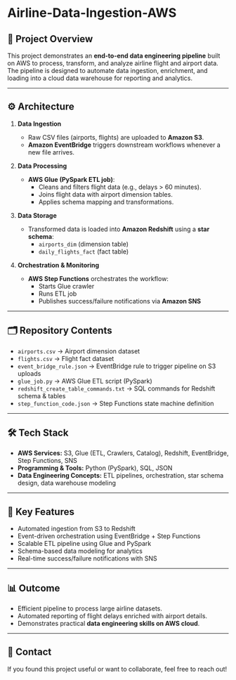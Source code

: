 # Airline-Data-Ingestion-AWS

## 📌 Project Overview
This project demonstrates an **end-to-end data engineering pipeline** built on AWS to process, transform, and analyze airline flight and airport data. The pipeline is designed to automate data ingestion, enrichment, and loading into a cloud data warehouse for reporting and analytics.

---

## ⚙️ Architecture
1. **Data Ingestion**
   - Raw CSV files (airports, flights) are uploaded to **Amazon S3**.
   - **Amazon EventBridge** triggers downstream workflows whenever a new file arrives.

2. **Data Processing**
   - **AWS Glue (PySpark ETL job)**:
     - Cleans and filters flight data (e.g., delays > 60 minutes).
     - Joins flight data with airport dimension tables.
     - Applies schema mapping and transformations.

3. **Data Storage**
   - Transformed data is loaded into **Amazon Redshift** using a **star schema**:
     - `airports_dim` (dimension table)
     - `daily_flights_fact` (fact table)

4. **Orchestration & Monitoring**
   - **AWS Step Functions** orchestrates the workflow:
     - Starts Glue crawler
     - Runs ETL job
     - Publishes success/failure notifications via **Amazon SNS**

---

## 🗂️ Repository Contents
- `airports.csv` → Airport dimension dataset  
- `flights.csv` → Flight fact dataset  
- `event_bridge_rule.json` → EventBridge rule to trigger pipeline on S3 uploads  
- `glue_job.py` → AWS Glue ETL script (PySpark)  
- `redshift_create_table_commands.txt` → SQL commands for Redshift schema & tables  
- `step_function_code.json` → Step Functions state machine definition  

---

## 🛠️ Tech Stack
- **AWS Services:** S3, Glue (ETL, Crawlers, Catalog), Redshift, EventBridge, Step Functions, SNS  
- **Programming & Tools:** Python (PySpark), SQL, JSON  
- **Data Engineering Concepts:** ETL pipelines, orchestration, star schema design, data warehouse modeling  

---

## 🚀 Key Features
- Automated ingestion from S3 to Redshift  
- Event-driven orchestration using EventBridge + Step Functions  
- Scalable ETL pipeline using Glue and PySpark  
- Schema-based data modeling for analytics  
- Real-time success/failure notifications with SNS  

---

## 📊 Outcome
- Efficient pipeline to process large airline datasets.  
- Automated reporting of flight delays enriched with airport details.  
- Demonstrates practical **data engineering skills on AWS cloud**.  

---

## 📧 Contact
If you found this project useful or want to collaborate, feel free to reach out!  
 

